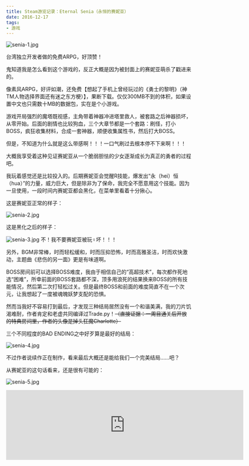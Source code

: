 ```yaml
---
title: Steam游览记录：Eternal Senia（永恒的赛妮亚）
date: 2016-12-17
tags:
- 游戏
---
```


![senia-1.jpg](https://images.hakurei.red/VvuFk1lsjyEWmOQ.jpg)

台湾独立开发者做的免费ARPG，好顶赞！

鬼知道我是怎么看到这个游戏的，反正大概是因为被封面上的赛妮亚萌杀了戳进来的。

像素风ARPG，好评如潮，还免费【想起了手机上曾经玩过的《勇士的黎明》（神TM人物选择界面还有迷之东方梗）】，果断下载。仅仅300MB不到的体积，如果设置中文也只需数十MB的数据包，实在是个小游戏。

游戏开局强烈的魔塔既视感，主角带着神器冲进塔里救人，被套路之后神器损坏，从零开始。后面的剧情也比较狗血，三个大章节都是一个套路：刷怪，打小BOSS，疯狂收集材料，合成一套神器，顺便收集属性书，然后打大BOSS。

但是，不知道为什么就是这么带感啊！！！一口气刷过去根本停不下来啊！！！

大概我享受着这种见证赛妮亚从一个脆弱胆怯的少女逐渐成长为真正的勇者的过程吧。

我玩着感觉还是比较投入的。后期赛妮亚会觉醒R技能，爆发出“永（hei）恒（hua）”的力量，威力巨大，但是除非为了保命，我完全不愿意用这个技能。因为一旦使用，一段时间内赛妮亚都会黑化，在菜单里看着十分揪心。

<!-- more -->

这是赛妮亚正常的样子：

![senia-2.jpg](https://images.hakurei.red/XWjeo37dDmVFc6O.jpg)

这是黑化之后的样子：

![senia-3.jpg](https://images.hakurei.red/qBp75tYzHCF2msl.jpg)
不！我不要赛妮亚被玩♀坏！！！

另外，BGM非常棒，时而轻松缓和，时而压抑恐怖，时而高雅圣洁，时而欢快激动，主题曲《悲伤的另一面》更是有味道啊。

BOSS房间前可以选择BOSS难度，我由于相信自己的“高超技术”，每次都作死地选“困难”，所幸前面的BOSS套路都不深，顶多用浪死的结果换来BOSS的所有技能情况，然后第二次打轻松过关。但是最终BOSS和前面的难度简直不在一个次元，让我想起了一度被魂魄妖梦支配的恐惧。

然而当我好不容易打到最后，才发现三种结局居然没有一个和谐美满，我的刀片饥渴难耐，作者肯定和老虚共同编译过Trade.py！~~（直接证据：一周目通关后开放的特典房间里，作者的头像是掉头狂魔Charlotte）~~

三个不同程度的BAD ENDING之中好歹算是最好的结局：

![senia-4.jpg](https://images.hakurei.red/iME7W6S9kbx5NCT.jpg)

不过作者说续作正在制作，看来最后大概还是能给我们一个完美结局……吧？

从赛妮亚的这句话看来，还是很有可能的：

![senia-5.jpg](https://images.hakurei.red/lYds6XFNjHqaEMw.jpg)

<iframe src="https://store.steampowered.com/widget/351640/?t=Steam%E8%AF%84%E8%AE%BA%EF%BC%9A%0A%E5%85%8D%E8%B4%B9%E6%B8%B8%E6%88%8F%E9%87%8C%E7%9A%84%E5%B0%8F%E7%B2%BE%E5%93%81%EF%BC%8C3-4%E4%B8%AA%E5%B0%8F%E6%97%B6%E9%80%9A%E5%85%B3%E6%B5%81%E7%A8%8B%E5%B9%B6%E4%B8%8D%E7%AE%97%E9%95%BF%E3%80%82%0A%E6%B4%97%E8%84%91%E7%9A%84BGM%E8%AE%A9%E6%88%91%E5%BE%AA%E7%8E%AF%E4%BA%86%E5%BE%88%E4%B9%85%E3%80%82%E6%9C%80%E5%90%8E%E7%9A%84%E5%87%A0%E5%B9%85CG%E7%9B%B8%E5%BD%93%E6%83%8A%E8%89%B3%E3%80%82%0A%E6%93%8D%E4%BD%9C%E7%AE%80%E5%8D%95%E3%80%81%E6%98%93%E4%B8%8A%E6%89%8B%EF%BC%8C%E4%BD%86%E6%98%AF%E6%89%93boss%E8%BF%98%E6%98%AF%E5%B0%8F%E5%B0%8F%E5%9C%B0%E8%80%83%E9%AA%8C%E6%8A%80%E6%9C%AF%EF%BC%8C%E6%9C%89%E8%B6%A3%E3%80%82%0A%E5%94%AF%E4%B8%80%E5%80%BC%E5%BE%97%E8%AF%9F%E7%97%85%E7%9A%84%E5%BA%94%E8%AF%A5%E6%98%AF%E5%8F%8D%E5%A4%8D%E5%88%B7%E5%B1%9E%E6%80%A7%E4%B9%A6%E4%BA%86%E3%80%82%0A%E7%8B%AC%E7%AB%8B%E4%BD%9C%E8%80%85%EF%BC%8C%E6%9C%9F%E5%BE%85%E5%85%B6%E7%BB%AD%E4%BD%9C%E3%80%82" frameborder="0" width="646" height="190"></iframe>
